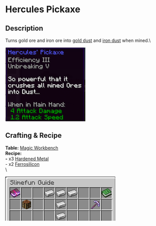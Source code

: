 # Hercules Pickaxe

## Description

Turns gold ore and iron ore into [gold dust](../resources/dusts/gold-dust.md) and [iron dust](../resources/dusts/iron-dust.md) when mined.\


![](<../../../.gitbook/assets/image (45).png>)

## Crafting & Recipe

**Table:** [Magic Workbench](../basic-machines/magic-workbench.md)\
**Recipe:**\
**-** x3 [Hardened Metal](../resources/ingots/hardened-metal.md)\
\- x2 [Ferrosilicon](../resources/ferrosilicon.md)\
\


![Crafting Recipe for Hercules Pickaxe](<../../../.gitbook/assets/image (43).png>)
